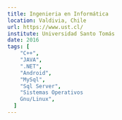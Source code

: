 ```yaml
---
title: Ingenieria en Informática
location: Valdivia, Chile
url: https://www.ust.cl/
institute: Universidad Santo Tomás
date: 2016
tags: [
    "C++",
    "JAVA",
    ".NET",
    "Android",
    "MySql",
    "Sql Server",
    "Sistemas Operativos
    Gnu/Linux",
  ]
---
```

